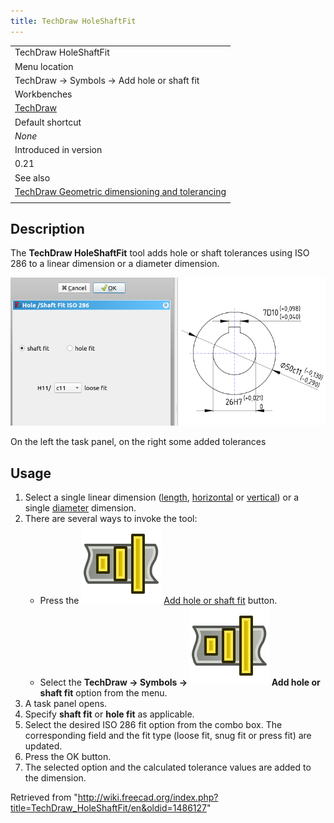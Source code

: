 ```yaml
---
title: TechDraw HoleShaftFit
---
```


|                                                                                                                                                       |
| ----------------------------------------------------------------------------------------------------------------------------------------------------- |
| TechDraw HoleShaftFit                                                                                                                                 |
| Menu location                                                                                                                                         |
| TechDraw → Symbols → Add hole or shaft fit                                                                                                            |
| Workbenches                                                                                                                                           |
| [TechDraw](/TechDraw_Workbench "TechDraw Workbench")                                                                                                  |
| Default shortcut                                                                                                                                      |
| _None_                                                                                                                                                |
| Introduced in version                                                                                                                                 |
| 0.21                                                                                                                                                  |
| See also                                                                                                                                              |
| [TechDraw Geometric dimensioning and tolerancing](/TechDraw_Geometric_dimensioning_and_tolerancing "TechDraw Geometric dimensioning and tolerancing") |
|                                                                                                                                                       |

## Description

The **TechDraw HoleShaftFit** tool adds hole or shaft tolerances using ISO 286 to a linear dimension or a diameter dimension.

![](/src/assets/images/TechDraw_HoleShaftFitExample.png)

On the left the task panel, on the right some added tolerances

## Usage

1. Select a single linear dimension ([length](/TechDraw_LengthDimension "TechDraw LengthDimension"), [horizontal](/TechDraw_HorizontalDimension "TechDraw HorizontalDimension") or [vertical](/TechDraw_VerticalDimension "TechDraw VerticalDimension")) or a single [diameter](/TechDraw_DiameterDimension "TechDraw DiameterDimension") dimension.
2. There are several ways to invoke the tool:
   - Press the ![](/src/assets/images/TechDraw_HoleShaftFit.svg) [Add hole or shaft fit](/TechDraw_HoleShaftFit "TechDraw HoleShaftFit") button.
   - Select the **TechDraw → Symbols → ![](/src/assets/images/TechDraw_HoleShaftFit.svg) Add hole or shaft fit** option from the menu.
3. A task panel opens.
4. Specify **shaft fit** or **hole fit** as applicable.
5. Select the desired ISO 286 fit option from the combo box. The corresponding field and the fit type (loose fit, snug fit or press fit) are updated.
6. Press the OK button.
7. The selected option and the calculated tolerance values are added to the dimension.

Retrieved from "<http://wiki.freecad.org/index.php?title=TechDraw_HoleShaftFit/en&oldid=1486127>"
